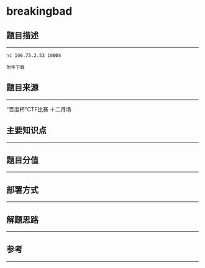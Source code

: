 # breakingbad

## 题目描述
---
```
nc 106.75.2.53 10008

附件下载
```

## 题目来源
---
“百度杯”CTF比赛 十二月场

## 主要知识点
---


## 题目分值
---


## 部署方式
---


## 解题思路
---


## 参考
---
